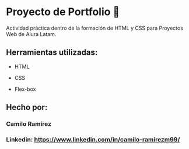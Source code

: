 # Proyecto de Portfolio 🚀

Actividad práctica dentro de la formación de HTML y CSS para Proyectos Web de Alura Latam. 
## Herramientas utilizadas:

* HTML

* CSS

* Flex-box

## Hecho por:
### Camilo Ramírez
### Linkedin: https://www.linkedin.com/in/camilo-ramirezm99/